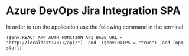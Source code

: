 # Azure DevOps Jira Integration SPA
In order to run the application use the following command in the terminal
```
($env:REACT_APP_AUTH_FUNCTION_API_BASE_URL = "http://localhost:7071/api/") -and  ($env:HTTPS = "true") -and (npm start)
```
